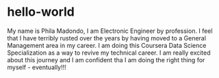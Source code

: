 hello-world
===========
My name is Phila Madondo, I am Electronic Engineer by profession. I feel that I have terribly rusted over the years by having moved to a General Management area in my career. I am doing this Coursera Data Science Specialization as a way to revive my technical career. I am really excited about this journey and I am confident tha I am doing the right thing for myself - eventually!!!
